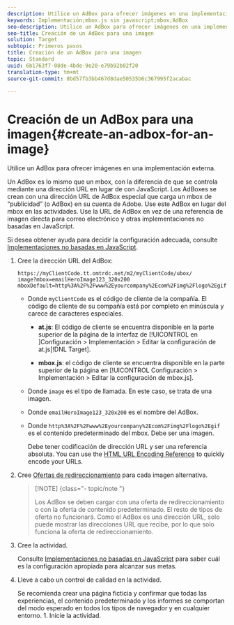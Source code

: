 ```yaml
---
description: Utilice un AdBox para ofrecer imágenes en una implementación externa.
keywords: Implementación;mbox.js sin javascript;mbox;AdBox
seo-description: Utilice un AdBox para ofrecer imágenes en una implementación externa.
seo-title: Creación de un AdBox para una imagen
solution: Target
subtopic: Primeros pasos
title: Creación de un AdBox para una imagen
topic: Standard
uuid: 6b1763f7-08de-4bde-9e20-e79b92b02f20
translation-type: tm+mt
source-git-commit: 8bd57fb3bb467d8dae50535b6c367995f2acabac

---
```



# Creación de un AdBox para una imagen{#create-an-adbox-for-an-image}

Utilice un AdBox para ofrecer imágenes en una implementación externa.

Un AdBox es lo mismo que un mbox, con la diferencia de que se controla mediante una dirección URL en lugar de con JavaScript. Los AdBoxes se crean con una dirección URL de AdBox especial que carga un mbox de “publicidad” (o AdBox) en su cuenta de Adobe. Use este AdBox en lugar del mbox en las actividades. Use la URL de AdBox en vez de una referencia de imagen directa para correo electrónico y otras implementaciones no basadas en JavaScript.

Si desea obtener ayuda para decidir la configuración adecuada, consulte  [Implementaciones no basadas en JavaScript](../../c-implementing-target/c-non-javascript-based-implementation/non-javascript-based-implementation.md#concept_4799C58B081A43F6B3B8CC25A8D5D7C4).

1. Cree la dirección URL del AdBox:

   ```
   https://myClientCode.tt.omtrdc.net/m2/myClientCode/ubox/
   image?mbox=emailHeroImage123_320x200
   mboxDefault=http%3A%2F%2Fwww%2Eyourcompany%2Ecom%2Fimg%2Flogo%2Egif
   ```

   * Donde `myClientCode` es el código de cliente de la compañía. El código de cliente de su compañía está por completo en minúscula y carece de caracteres especiales.

      * **at.js**: El código de cliente se encuentra disponible en la parte superior de la página de la interfaz de [!UICONTROL  en ]Configuración &gt; Implementación &gt; Editar la configuración de at.js[!DNL Target].

      * **mbox.js**: el código de cliente se encuentra disponible en la parte superior de la página en [!UICONTROL Configuración &gt; Implementación &gt; Editar la configuración de mbox.js].
   * Donde `image` es el tipo de llamada. En este caso, se trata de una imagen.

   * Donde `emailHeroImage123_320x200` es el nombre del AdBox.

   * Donde `http%3A%2F%2Fwww%2Eyourcompany%2Ecom%2Fimg%2Flogo%2Egif` es el contenido predeterminado del mbox. Debe ser una imagen.

      Debe tener codificación de dirección URL y ser una referencia absoluta. You can use the [HTML URL Encoding Reference](https://www.w3schools.com/tags/ref_urlencode.asp) to quickly encode your URLs.


1. Cree [Ofertas de redireccionamiento](../../c-experiences/c-manage-content/offer-redirect.md#task_33C80CD722564303B687948261484F94) para cada imagen alternativa.

   >[!NOTE] {class=&quot;- topic/note &quot;}
   >
   >Los AdBox se deben cargar con una oferta de redireccionamiento o con la oferta de contenido predeterminado. El resto de tipos de oferta no funcionará. Como el AdBox es una dirección URL, solo puede mostrar las direcciones URL que recibe, por lo que solo funciona la oferta de redireccionamiento.

1. Cree la actividad.

   Consulte [Implementaciones no basadas en JavaScript](../../c-implementing-target/c-non-javascript-based-implementation/non-javascript-based-implementation.md#concept_4799C58B081A43F6B3B8CC25A8D5D7C4) para saber cuál es la configuración apropiada para alcanzar sus metas.
1. Lleve a cabo un control de calidad en la actividad.

   Se recomienda crear una página ficticia y confirmar que todas las experiencias, el contenido predeterminado y los informes se comportan del modo esperado en todos los tipos de navegador y en cualquier entorno. 1. Inicie la actividad.
